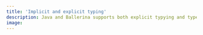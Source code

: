 ```yaml
---
title: 'Implicit and explicit typing'
description: Java and Ballerina supports both explicit typying and type inference. Explicit typing allow developers to specify the types of variables, function parameters, and return values explicitly. This clarity aids in understanding the expected data types and promotes data separation. Type inference, on the other hand, automatically infers types based on assigned values, reducing the need for explicit annotations and making the code more concise.
image: 
---
```


